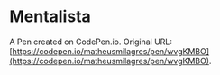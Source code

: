 # Mentalista

A Pen created on CodePen.io. Original URL: [https://codepen.io/matheusmilagres/pen/wvgKMBO](https://codepen.io/matheusmilagres/pen/wvgKMBO).


